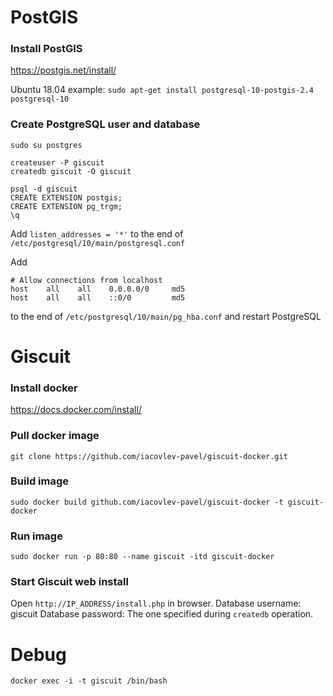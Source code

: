 # PostGIS
### Install PostGIS
https://postgis.net/install/

Ubuntu 18.04 example:
`sudo apt-get install postgresql-10-postgis-2.4 postgresql-10`

### Create PostgreSQL user and database
```
sudo su postgres

createuser -P giscuit
createdb giscuit -O giscuit

psql -d giscuit
CREATE EXTENSION postgis;
CREATE EXTENSION pg_trgm;
\q
```

Add
`listen_addresses = '*'`
to the end of `/etc/postgresql/10/main/postgresql.conf`

Add
```
# Allow connections from localhost
host    all    all    0.0.0.0/0     md5
host    all    all    ::0/0         md5
```
to the end of `/etc/postgresql/10/main/pg_hba.conf`
and restart PostgreSQL

# Giscuit
### Install docker
https://docs.docker.com/install/

### Pull docker image
`git clone https://github.com/iacovlev-pavel/giscuit-docker.git`

### Build image
`sudo docker build github.com/iacovlev-pavel/giscuit-docker -t giscuit-docker`

### Run image
`sudo docker run -p 80:80 --name giscuit -itd giscuit-docker`

### Start Giscuit web install
Open `http://IP_ADDRESS/install.php` in browser.
Database username: giscuit
Database password: The one specified during `createdb` operation.

# Debug
`docker exec -i -t giscuit /bin/bash`
